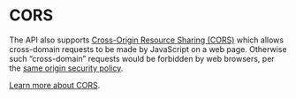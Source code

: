 # CORS

The API also supports [Cross-Origin Resource Sharing \(CORS\)](http://en.wikipedia.org/wiki/Cross-origin_resource_sharing) which allows cross-domain requests to be made by JavaScript on a web page. Otherwise such “cross-domain” requests would be forbidden by web browsers, per the [same origin security policy](http://en.wikipedia.org/wiki/Same_origin_policy).

[Learn more about CORS](https://developer.mozilla.org/en-US/docs/Web/HTTP/CORS).

